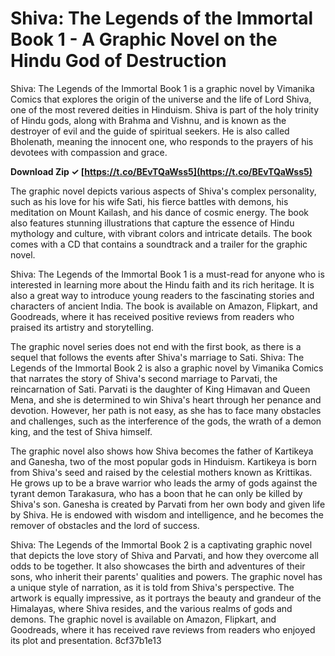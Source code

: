 # Shiva: The Legends of the Immortal Book 1 - A Graphic Novel on the Hindu God of Destruction
 
Shiva: The Legends of the Immortal Book 1 is a graphic novel by Vimanika Comics that explores the origin of the universe and the life of Lord Shiva, one of the most revered deities in Hinduism. Shiva is part of the holy trinity of Hindu gods, along with Brahma and Vishnu, and is known as the destroyer of evil and the guide of spiritual seekers. He is also called Bholenath, meaning the innocent one, who responds to the prayers of his devotees with compassion and grace.
 
**Download Zip ✓ [https://t.co/BEvTQaWss5](https://t.co/BEvTQaWss5)**


 
The graphic novel depicts various aspects of Shiva's complex personality, such as his love for his wife Sati, his fierce battles with demons, his meditation on Mount Kailash, and his dance of cosmic energy. The book also features stunning illustrations that capture the essence of Hindu mythology and culture, with vibrant colors and intricate details. The book comes with a CD that contains a soundtrack and a trailer for the graphic novel.
 
Shiva: The Legends of the Immortal Book 1 is a must-read for anyone who is interested in learning more about the Hindu faith and its rich heritage. It is also a great way to introduce young readers to the fascinating stories and characters of ancient India. The book is available on Amazon, Flipkart, and Goodreads, where it has received positive reviews from readers who praised its artistry and storytelling.
  
The graphic novel series does not end with the first book, as there is a sequel that follows the events after Shiva's marriage to Sati. Shiva: The Legends of the Immortal Book 2 is also a graphic novel by Vimanika Comics that narrates the story of Shiva's second marriage to Parvati, the reincarnation of Sati. Parvati is the daughter of King Himavan and Queen Mena, and she is determined to win Shiva's heart through her penance and devotion. However, her path is not easy, as she has to face many obstacles and challenges, such as the interference of the gods, the wrath of a demon king, and the test of Shiva himself.
 
The graphic novel also shows how Shiva becomes the father of Kartikeya and Ganesha, two of the most popular gods in Hinduism. Kartikeya is born from Shiva's seed and raised by the celestial mothers known as Krittikas. He grows up to be a brave warrior who leads the army of gods against the tyrant demon Tarakasura, who has a boon that he can only be killed by Shiva's son. Ganesha is created by Parvati from her own body and given life by Shiva. He is endowed with wisdom and intelligence, and he becomes the remover of obstacles and the lord of success.
 
Shiva: The Legends of the Immortal Book 2 is a captivating graphic novel that depicts the love story of Shiva and Parvati, and how they overcome all odds to be together. It also showcases the birth and adventures of their sons, who inherit their parents' qualities and powers. The graphic novel has a unique style of narration, as it is told from Shiva's perspective. The artwork is equally impressive, as it portrays the beauty and grandeur of the Himalayas, where Shiva resides, and the various realms of gods and demons. The graphic novel is available on Amazon, Flipkart, and Goodreads, where it has received rave reviews from readers who enjoyed its plot and presentation.
 8cf37b1e13
 

